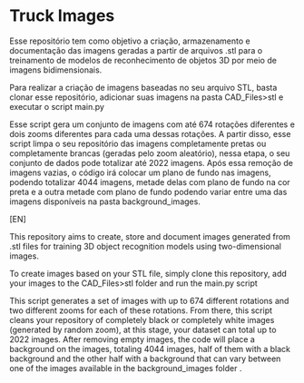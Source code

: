 # Truck Images

Esse repositório tem como objetivo a criação, armazenamento e documentação das imagens geradas a partir de arquivos .stl para o treinamento de modelos de reconhecimento de objetos 3D por meio de imagens bidimensionais.

Para realizar a criação de imagens baseadas no seu arquivo STL, basta clonar esse repositório, adicionar suas imagens na pasta CAD_Files>stl e executar o script main.py

Esse script gera um conjunto de imagens com até 674 rotações diferentes e dois zooms diferentes para cada uma dessas rotações. A partir disso, esse script limpa o seu repositório das imagens completamente pretas ou completamente brancas (geradas pelo zoom aleatório), nessa etapa, o seu conjunto de dados pode totalizar até 2022 imagens. Após essa remoção de imagens vazias, o código irá colocar um plano de fundo nas imagens, podendo totalizar 4044 imagens, metade delas com plano de fundo na cor preta e a outra metade com plano de fundo podendo variar entre uma das imagens disponíveis na pasta background_images.


[EN]

This repository aims to create, store and document images generated from .stl files for training 3D object recognition models using two-dimensional images.

To create images based on your STL file, simply clone this repository, add your images to the CAD_Files>stl folder and run the main.py script

This script generates a set of images with up to 674 different rotations and two different zooms for each of these rotations. From there, this script cleans your repository of completely black or completely white images (generated by random zoom), at this stage, your dataset can total up to 2022 images. After removing empty images, the code will place a background on the images, totaling 4044 images, half of them with a black background and the other half with a background that can vary between one of the images available in the background_images folder .